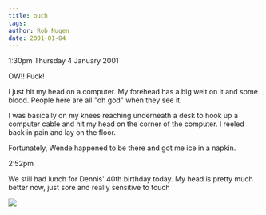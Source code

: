 ```yaml
---
title: ouch
tags: 
author: Rob Nugen
date: 2001-01-04
---
```


<p class=date>1:30pm Thursday 4 January 2001</p>

<p>OW!!  Fuck!</p>

<p>I just hit my head on a computer.  My forehead has a big welt on it and
some blood.  People here are all "oh god" when they see it.</p>

<p>I was basically on my knees reaching underneath a desk to hook up a
computer cable and hit my head on the corner of the computer.  I reeled back
in pain and lay on the floor.</p>

<p>Fortunately, Wende happened to be there and got me ice in a napkin.</p>

<p class=date>2:52pm</p>

<p>We still had lunch for Dennis' 40th birthday today.  My head is pretty
much better now, just sore and really sensitive to touch</p>


<p><img src="/images/rob/wL-ROB.gif"/></p>
